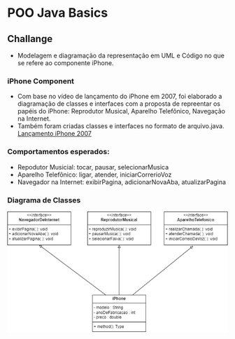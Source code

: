 # POO Java Basics

## Challange
- Modelagem e diagramação da representação em UML e Código no que se refere ao componente iPhone.

### iPhone Component

- Com base no vídeo de lançamento do iPhone em 2007, foi elaborado  a 
diagramação de classes e interfaces com a proposta de repreentar os papéis
do iPhone: Reprodutor Musical, Aparelho Telefônico, Navegação na Internet.
- Também foram criadas classes e interfaces no formato de arquivo.java.
[Lançamento iPhone 2007](https://www.youtube.com/watch?v=9ou608QQRq8)

### Comportamentos esperados:
* Repodutor Musicial: tocar, pausar, selecionarMusica
* Aparelho Telefônico: ligar, atender, iniciarCorrerioVoz
* Navegador na Internet: exibirPagina, adicionarNovaAba, atualizarPagina

### Diagrama de Classes
![Imagem do diagrama](iphone-class-diagram.png)